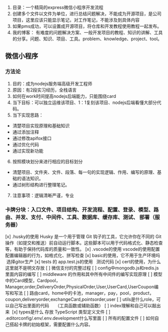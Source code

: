 1. 目录：一个精简的express微信小程序开发流程
2. 创建多个文件以文件为单位，进行总结问题解决，不能成为开源项目，是公司项目，这里应该只能显示笔记，对工作笔记，不能涉及到具体内容
3. 如果pms成功，可以设置成开源项目，将仓库和开发教程使用教程一起发布。
4. 我的博客： 有难度的问题解决方案、一般开发项目的教程、知识的讲解、工具的分享。问题、知识、项目、工具。problem、knowledge、project、tool。

## 微信小程序

### 方法论

1. 目的：成为nodejs服务端高级开发工程师
2. 原因：有2段实习经历，全栈语言
3. 如何在work时间提高nodejs后端能力，只能围绕card
4. 当下目标：可以独立运维该项目、1：1复刻该项目、nodejs后端看懂大部分代码。
5. 当下实现思路：
  - 清楚项目实现原理和基础知识
  - 通过添加注释
  - 通过修改apifox接口
  - 通过优化代码
  - 通过实现新功能
6. 按照模块划分来进行相应的目标划分
  - 清楚项目、文件夹、文件、段落、每一句的实现逻辑、作用、编写的原理、基础的语法知识。
  - 通过树形结构进行整理笔记。
7. 注意事项：逻辑清晰严谨，专业

### 卡牌分块：入口文件、项目结构、开发流程、配置、登录、模型、路由、并发、支付、中间件、工具、数据库、缓存库、测试、  部署（服务器）
[x] .husky的使用
Husky 是一个用于管理 Git 钩子的工具，它允许你在不同的 Git 操作（如提交和推送）前自动运行脚本。这些脚本可以用于代码格式化、静态检查等，有助于保持代码库的质量和一致性。
[x] .vscode的使用
vscode的使用配置配置编辑器的行为，如格式化、拼写检查
[x] basic的使用，它不用于生产环境吗   选择gitor生产
[x] tests 的 app.test.js的使用   测试代码
[x] cert的使用，为什么这里就不是明文存放
[ ] 微信支付的完整过程
[ ] config中mongodb.js和redis.js里面内容的编写
[ ] middleware 的作用和其中所有中间件的编写实现原理
[ ] 模型中的Card模型，Cardpool，Manager,order,DeliveryOrder,PhysicalOrder,User,UserCard,UserCoupon编写和写法
[ ] 路由card，home中的卡池，manager，pay，pool，product，coupon,deliveryorder,exchangeCard,pointsorder,user
[ ] utils是什么role，可以自己写出里面的代码     （工具函数或辅助函数）
[ ] index理解和自己可以敲出来 
[x] types是什么
存放 TypeScript 类型定义文件
[ ] .editorconfig/.env/.env.development什么写里面
[ ] 所有的配置文件
[ ] 如何自己搭起卡牌的初始框架，需要配置什么内容。

